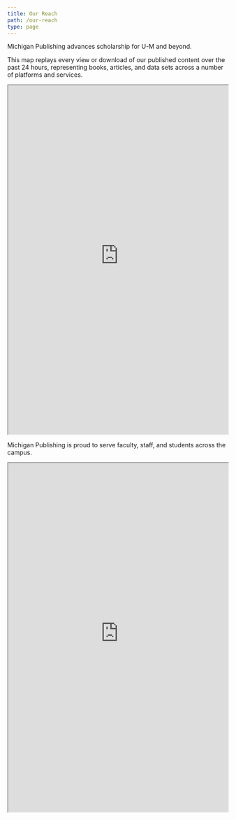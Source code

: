 ```yaml
---
title: Our Reach
path: /our-reach
type: page
---
```

Michigan Publishing advances scholarship for U-M and beyond.

This map replays every view or download of our published content over the past 24 hours, representing books, articles, and data sets across a number of platforms and services.

<iframe title="Readership map" width="100%" height="800" src="https://maps.publishing.umich.edu/readership-map/"></iframe>



Michigan Publishing is proud to serve faculty, staff, and students across the campus.

<iframe title="Readership map" width="100%" height="800" src="https://maps.publishing.umich.edu/campus_map/title-geofield-map"></iframe>

